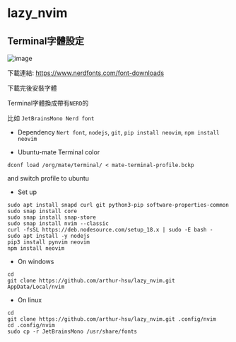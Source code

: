 # lazy_nvim
## Terminal字體設定
![image](https://github.com/aaa890177/nvim/assets/127286236/d813b1f6-4bf4-4355-991d-d02bd6061970)

下載連結: https://www.nerdfonts.com/font-downloads

下載完後安裝字體
  
Terminal字體換成帶有`NERD`的
  
比如 `JetBrainsMono Nerd font`

- Dependency
  `Nert font`, 
  `nodejs`, 
  `git`, 
  `pip install neovim`, 
  `npm install neovim`


- Ubuntu-mate Terminal color
```
dconf load /org/mate/terminal/ < mate-terminal-profile.bckp
```
and switch profile to ubuntu

- Set up
```shell
sudo apt install snapd curl git python3-pip software-properties-common
sudo snap install core
sudo snap install snap-store
sudo snap install nvim --classic
curl -fsSL https://deb.nodesource.com/setup_18.x | sudo -E bash -
sudo apt install -y nodejs
pip3 install pynvim neovim
npm install neovim
```

- On windows
```shell
cd
git clone https://github.com/arthur-hsu/lazy_nvim.git AppData/Local/nvim
```

- On linux
```shell
cd
git clone https://github.com/arthur-hsu/lazy_nvim.git .config/nvim
cd .config/nvim
sudo cp -r JetBrainsMono /usr/share/fonts
```
